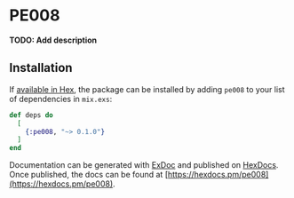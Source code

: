 # PE008

**TODO: Add description**

## Installation

If [available in Hex](https://hex.pm/docs/publish), the package can be installed
by adding `pe008` to your list of dependencies in `mix.exs`:

```elixir
def deps do
  [
    {:pe008, "~> 0.1.0"}
  ]
end
```

Documentation can be generated with [ExDoc](https://github.com/elixir-lang/ex_doc)
and published on [HexDocs](https://hexdocs.pm). Once published, the docs can
be found at [https://hexdocs.pm/pe008](https://hexdocs.pm/pe008).

